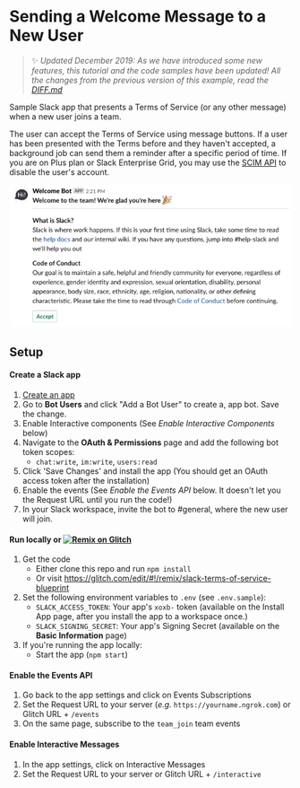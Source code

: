 # Sending a Welcome Message to a New User 

> :sparkles: *Updated December 2019: As we have introduced some new features, this tutorial and the code samples have been updated! All the changes from the previous version of this example, read the [DIFF.md](DIFF.md)*

Sample Slack app that presents a Terms of Service (or any other message) when a new user joins a team.

The user can accept the Terms of Service using message buttons. If a user has been presented with the Terms before and they haven't accepted, a background job can send them a reminder after a specific period of time. If you are on Plus plan or Slack Enterprise Grid, you may use the [SCIM API](https://api.slack.com/scim) to disable the user's account.

![term-of-service](screenshot.png)

## Setup

#### Create a Slack app

1. [Create an app](https://api.slack.com/apps)
2. Go to **Bot Users** and click "Add a Bot User" to create a, app bot. Save the change.
3. Enable Interactive components (See *Enable Interactive Components* below)
4. Navigate to the **OAuth & Permissions** page and add the following bot token scopes:
    * `chat:write`, `im:write`, `users:read`
5. Click 'Save Changes' and install the app (You should get an OAuth access token after the installation)
6. Enable the events (See *Enable the Events API* below. It doesn't let you  the Request URL until you run the code!)
7. In your Slack workspace, invite the bot to #general, where the new user will join.

#### Run locally or [![Remix on Glitch](https://cdn.glitch.com/2703baf2-b643-4da7-ab91-7ee2a2d00b5b%2Fremix-button.svg)](https://glitch.com/edit/#!/remix/slack-terms-of-service-blueprint)
1. Get the code
    * Either clone this repo and run `npm install`
    * Or visit https://glitch.com/edit/#!/remix/slack-terms-of-service-blueprint
2. Set the following environment variables to `.env` (see `.env.sample`):
    * `SLACK_ACCESS_TOKEN`: Your app's `xoxb-` token (available on the Install App page, after you install the app to a workspace once.)
    * `SLACK_SIGNING_SECRET`: Your app's Signing Secret (available on the **Basic Information** page)
3. If you're running the app locally:
    * Start the app (`npm start`)

#### Enable the Events API
1. Go back to the app settings and click on Events Subscriptions
1. Set the Request URL to your server (*e.g.* `https://yourname.ngrok.com`) or Glitch URL + `/events`
1. On the same page, subscribe to the `team_join` team events

#### Enable Interactive Messages
1. In the app settings, click on Interactive Messages
1. Set the Request URL to your server or Glitch URL + `/interactive`
